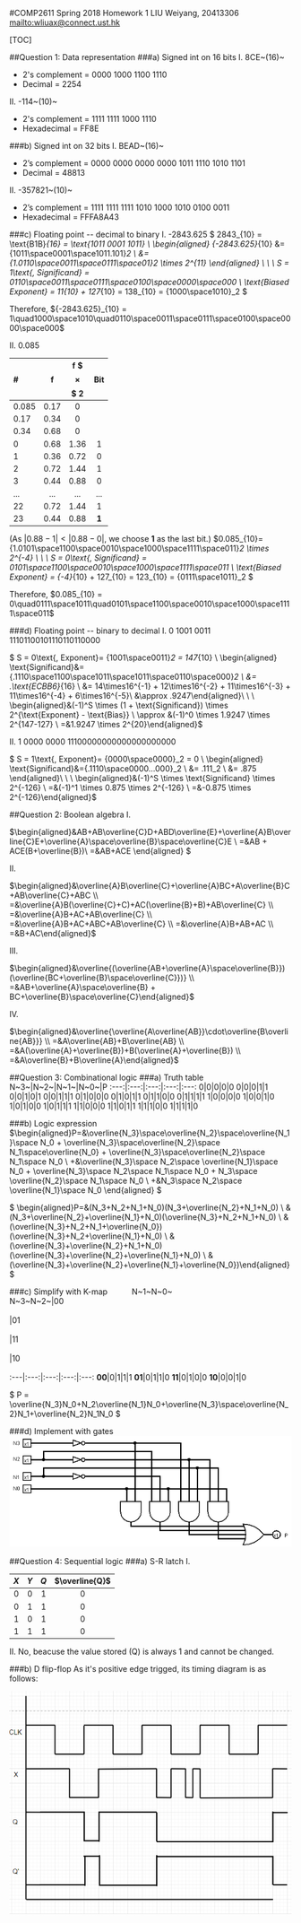 #COMP2611 Spring 2018 Homework 1
LIU Weiyang, 20413306
<mailto:wliuax@connect.ust.hk><br/>

[TOC]

##Question 1: Data representation
###a) Signed int on 16 bits
I. 8CE~(16)~
- 2's complement = 0000 1000 1100 1110
- Decimal = 2254

II. -114~(10)~
- 2's complement = 1111 1111 1000 1110
- Hexadecimal = FF8E

###b) Signed int on 32 bits
I. BEAD~(16)~
- 2’s complement = 0000 0000 0000 0000 1011 1110 1010 1101
- Decimal = 48813

II. -357821~(10)~
- 2’s complement = 1111 1111 1111 1010 1000 1010 0100 0011
- Hexadecimal = FFFA8A43

###c) Floating point -- decimal to binary
I. -2843.625
$ 2843_{10} = \text{B1B}_{16} = \text{1011 0001 1011} \\
\begin{aligned} {-2843.625}_{10} &= {1011\space0001\space1011.101}_2 \\
&= {1.0110\space0011\space0111\space01}_2 \times 2^{11} \end{aligned} \\ \ \\
S = 1\text{, Significand} = 0110\space0011\space0111\space0100\space0000\space000 \\
\text{Biased Exponent} = 11_{10} + 127_{10} = 138_{10} = {1000\space1010}_2 $

Therefore, ${-2843.625}_{10} = 1\quad1000\space1010\quad0110\space0011\space0111\space0100\space0000\space000$

II. 0.085

\#|f|f $$$\times$$$ 2|Bit
:---|:---:|:---:|:---:
|0.085|0.17|0
|0.17|0.34|0
|0.34|0.68|0
0|0.68|1.36|1
1|0.36|0.72|0
2|0.72|1.44|1
3|0.44|0.88|0
...|...|...|...
22|0.72|1.44|1
23|0.44|0.88|**1**

(As $|0.88-1|<|0.88-0|$, we choose **1** as the last bit.)
$0.085_{10}={1.0101\space1100\space0010\space1000\space1111\space011}_2 \times 2^{-4} \\ \ \\
S = 0\text{, Significand} = 0101\space1100\space0010\space1000\space1111\space011 \\
\text{Biased Exponent} = {-4}_{10} + 127_{10} = 123_{10} = {0111\space1011}_2 $

Therefore, $0.085_{10} = 0\quad0111\space1011\quad0101\space1100\space0010\space1000\space1111\space011$

###d) Floating point -- binary to decimal
I. 0 1001 0011 11101100101110110110000

$ S = 0\text{, Exponent}= {1001\space0011}_2 = 147_{10} \\
\begin{aligned} \text{Significand}&={.1110\space1100\space1011\space1011\space0110\space000}_2 \\
&= .\text{ECBB6}_{16} \\
&= 14\times16^{-1} + 12\times16^{-2} + 11\times16^{-3} + 11\times16^{-4} + 6\times16^{-5}\\
&\approx .9247\end{aligned}\\ \ \\
\begin{aligned}&(-1)^S \times (1 + \text{Significand}) \times 2^{\text{Exponent} - \text{Bias}} \\
\approx &(-1)^0 \times 1.9247 \times 2^{147-127} \\
=&1.9247 \times 2^{20}\end{aligned}$

II. 1 0000 0000 11100000000000000000000

$ S = 1\text{, Exponent}= {0000\space0000}_2 = 0 \\
\begin{aligned} \text{Significand}&={.1110\space0000...000}_2 \\
&= .111_2 \\
&= .875 \end{aligned}\\ \ \\
\begin{aligned}&(-1)^S \times \text{Significand} \times 2^{-126} \\
=&(-1)^1 \times 0.875 \times 2^{-126} \\
=&-0.875 \times 2^{-126}\end{aligned}$

##Question 2: Boolean algebra
I.

$\begin{aligned}&AB+AB\overline{C}D+ABD\overline{E}+\overline{A}B\overline{C}E+\overline{A}\space\overline{B}\space\overline{C}E \\
=&AB + ACE(B+\overline{B})\\
=&AB+ACE \end{aligned} $

II.

$\begin{aligned}&\overline{A}B\overline{C}+\overline{A}BC+A\overline{B}C+AB\overline{C}+ABC \\
=&\overline{A}B(\overline{C}+C)+AC(\overline{B}+B)+AB\overline{C} \\
=&\overline{A}B+AC+AB\overline{C} \\
=&\overline{A}B+AC+ABC+AB\overline{C} \\
=&\overline{A}B+AB+AC \\
=&B+AC\end{aligned}$

III.

$\begin{aligned}&\overline{(\overline{AB+\overline{A}\space\overline{B}})(\overline{BC+\overline{B}\space\overline{C}})} \\
=&AB+\overline{A}\space\overline{B} + BC+\overline{B}\space\overline{C}\end{aligned}$

IV.

$\begin{aligned}&\overline{\overline{A\overline{AB}}\cdot\overline{B\overline{AB}}} \\
=&A\overline{AB}+B\overline{AB} \\
=&A(\overline{A}+\overline{B})+B(\overline{A}+\overline{B}) \\
=&A\overline{B}+B\overline{A}\end{aligned}$

##Question 3: Combinational logic
###a) Truth table
N~3~|N~2~|N~1~|N~0~|P
:---:|:---:|:---:|:---:|:---:
0|0|0|0|0
0|0|0|1|1
0|0|1|0|1
0|0|1|1|1
0|1|0|0|0
0|1|0|1|1
0|1|1|0|0
0|1|1|1|1
1|0|0|0|0
1|0|0|1|0
1|0|1|0|0
1|0|1|1|1
1|1|0|0|0
1|1|0|1|1
1|1|1|0|0
1|1|1|1|0

###b) Logic expression
$\begin{aligned}P=&\overline{N_3}\space\overline{N_2}\space\overline{N_1}\space N_0 + \overline{N_3}\space\overline{N_2}\space N_1\space\overline{N_0} +  \overline{N_3}\space\overline{N_2}\space N_1\space N_0 \\
+&\overline{N_3}\space N_2\space \overline{N_1}\space N_0 + \overline{N_3}\space N_2\space N_1\space N_0 + N_3\space \overline{N_2}\space N_1\space N_0 \\
+&N_3\space N_2\space \overline{N_1}\space N_0 \end{aligned} $

$ \begin{aligned}P=&(N_3+N_2+N_1+N_0)(N_3+\overline{N_2}+N_1+N_0) \\
&(N_3+\overline{N_2}+\overline{N_1}+N_0)(\overline{N_3}+N_2+N_1+N_0) \\
&(\overline{N_3}+N_2+N_1+\overline{N_0})(\overline{N_3}+N_2+\overline{N_1}+N_0) \\
&(\overline{N_3}+\overline{N_2}+N_1+N_0)(\overline{N_3}+\overline{N_2}+\overline{N_1}+N_0) \\
&(\overline{N_3}+\overline{N_2}+\overline{N_1}+\overline{N_0})\end{aligned} $

###c) Simplify with K-map
&nbsp;&nbsp;&nbsp;&nbsp;&nbsp;&nbsp;&nbsp;&nbsp;&nbsp;&nbsp;N~1~N~0~<br/>N~3~N~2~|00<br/><br/>|01<br/><br/>|11<br/><br/>|10<br/><br/>
:---|:---:|:---:|:---:|:---:
**00**|0|1|1|1
**01**|0|1|1|0
**11**|0|1|0|0
**10**|0|0|1|0

$ P = \overline{N_3}N_0+N_2\overline{N_1}N_0+\overline{N_3}\space\overline{N_2}N_1+\overline{N_2}N_1N_0 $

###d) Implement with gates
![Q3d Circuit](Q3d.png)

##Question 4: Sequential logic
###a) S-R latch
I.

$X$|$Y$|$Q$|$\overline{Q}$
:---:|:---:|:---:|:---:
0|0|1|0
0|1|1|0
1|0|1|0
1|1|1|0

II. No, beacuse the value stored (Q) is always 1 and cannot be changed.

###b) D flip-flop
As it's positive edge trigged, its timing diagram is as follows:

![Q4b timing diagram](Q4b.png)

